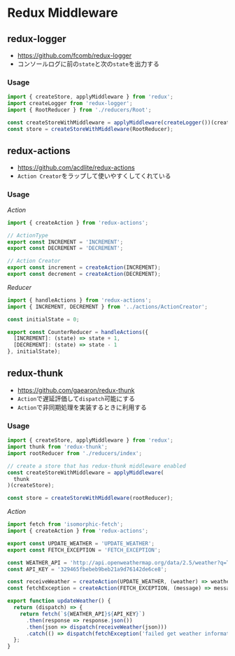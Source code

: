 # Redux Middleware

## redux-logger
- https://github.com/fcomb/redux-logger
- コンソールログに前の`state`と次の`state`を出力する

### Usage
```js
import { createStore, applyMiddleware } from 'redux';
import createLogger from 'redux-logger';
import { RootReducer } from './reducers/Root';

const createStoreWithMiddleware = applyMiddleware(createLogger())(createStore);
const store = createStoreWithMiddleware(RootReducer);
```

## redux-actions
- https://github.com/acdlite/redux-actions
- `Action Creator`をラップして使いやすくしてくれている

### Usage

*Action*
```js
import { createAction } from 'redux-actions';

// ActionType
export const INCREMENT = 'INCREMENT';
export const DECREMENT = 'DECREMENT';

// Action Creator
export const increment = createAction(INCREMENT);
export const decrement = createAction(DECREMENT);
```

*Reducer*
```js
import { handleActions } from 'redux-actions';
import { INCREMENT, DECREMENT } from '../actions/ActionCreator';

const initialState = 0;

export const CounterReducer = handleActions({
  [INCREMENT]: (state) => state + 1,
  [DECREMENT]: (state) => state - 1
}, initialState);
```

## redux-thunk
- https://github.com/gaearon/redux-thunk
- `Action`で遅延評価して`dispatch`可能にする
- `Action`で非同期処理を実装するときに利用する

### Usage
```js
import { createStore, applyMiddleware } from 'redux';
import thunk from 'redux-thunk';
import rootReducer from './reducers/index';

// create a store that has redux-thunk middleware enabled
const createStoreWithMiddleware = applyMiddleware(
  thunk
)(createStore);

const store = createStoreWithMiddleware(rootReducer);
```

*Action*
```js
import fetch from 'isomorphic-fetch';
import { createAction } from 'redux-actions';

export const UPDATE_WEATHER = 'UPDATE_WEATHER';
export const FETCH_EXCEPTION = 'FETCH_EXCEPTION';

const WEATHER_API = 'http://api.openweathermap.org/data/2.5/weather?q=Tokyo,jp&APPID=';
const API_KEY = '329465fbebeb9beb21a9d76142de6ce8';

const receiveWeather = createAction(UPDATE_WEATHER, (weather) => weather);
const fetchException = createAction(FETCH_EXCEPTION, (message) => message);

export function updateWeather() {
  return (dispatch) => {
    return fetch(`${WEATHER_API}${API_KEY}`)
      .then(response => response.json())
      .then(json => dispatch(receiveWeather(json)))
      .catch(() => dispatch(fetchException('failed get weather information.')));
  };
}
```